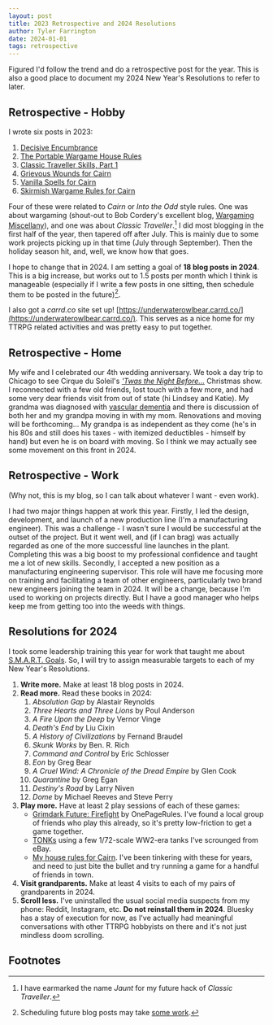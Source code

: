 ```yaml
---
layout: post
title: 2023 Retrospective and 2024 Resolutions
author: Tyler Farrington
date: 2024-01-01
tags: retrospective
---
```


Figured I'd follow the trend and do a retrospective post for the year. This is also a good place to document my 2024 New Year's Resolutions to refer to later.

## Retrospective - Hobby

I wrote six posts in 2023:

1. [Decisive Encumbrance](https://underwaterowlbear.github.io/2023/12/28/decisive-encumbrance.html)
2. [The Portable Wargame House Rules](https://underwaterowlbear.github.io/2023/07/23/portable-wargame-house-rules.html)
3. [Classic Traveller Skills, Part 1](https://underwaterowlbear.github.io/2023/06/19/traveller-skills-1.html)
4. [Grievous Wounds for Cairn](https://underwaterowlbear.github.io/2023/05/14/grievous-wounds.html)
5. [Vanilla Spells for Cairn](https://underwaterowlbear.github.io/2023/05/14/cairn-spells.html)
6. [Skirmish Wargame Rules for Cairn](https://underwaterowlbear.github.io/2023/05/06/skirmish.html)

Four of these were related to *Cairn* or *Into the Odd* style rules. One was about wargaming (shout-out to Bob Cordery's excellent blog, [Wargaming Miscellany](http://wargamingmiscellany.blogspot.com/)), and one was about *Classic Traveller*.[^1] I did most blogging in the first half of the year, then tapered off after July. This is mainly due to some work projects picking up in that time (July through September). Then the holiday season hit, and, well, we know how that goes.

I hope to change that in 2024. I am setting a goal of **18 blog posts in 2024**. This is a big increase, but works out to 1.5 posts per month which I think is manageable (especially if I write a few posts in one sitting, then schedule them to be posted in the future)[^2].

I also got a *carrd.co* site set up! [https://underwaterowlbear.carrd.co/](https://underwaterowlbear.carrd.co/). This serves as a nice home for my TTRPG related activities and was pretty easy to put together.

## Retrospective - Home

My wife and I celebrated our 4th wedding anniversary. We took a day trip to Chicago to see Cirque du Soleil's [*'Twas the Night Before...*](https://www.cirquedusoleil.com/twas-the-night-before) Christmas show. I reconnected with a few old friends, lost touch with a few more, and had some very dear friends visit from out of state (hi Lindsey and Katie). My grandma was diagnosed with [vascular dementia](https://www.mayoclinic.org/diseases-conditions/vascular-dementia/symptoms-causes/syc-20378793) and there is discussion of both her and my grandpa moving in with my mom. Renovations and moving will be forthcoming... My grandpa is as independent as they come (he's in his 80s and still does his taxes - with itemized deductibles - himself by hand) but even he is on board with moving. So I think we may actually see some movement on this front in 2024.

## Retrospective - Work

(Why not, this is my blog, so I can talk about whatever I want - even work).

I had two major things happen at work this year. Firstly, I led the design, development, and launch of a new production line (I'm a manufacturing engineer). This was a challenge - I wasn't sure I would be successful at the outset of the project. But it went well, and (if I can brag) was actually regarded as one of the more successful line launches in the plant. Completing this was a big boost to my professional confidence and taught me a lot of new skills. Secondly, I accepted a new position as a manufacturing engineering supervisor. This role will have me focusing more on training and facilitating a team of other engineers, particularly two brand new engineers joining the team in 2024. It will be a change, because I'm used to working on projects directly. But I have a good manager who helps keep me from getting too into the weeds with things.

## Resolutions for 2024

I took some leadership training this year for work that taught me about [S.M.A.R.T. Goals](https://community.mis.temple.edu/mis0855002fall2015/files/2015/10/S.M.A.R.T-Way-Management-Review.pdf). So, I will try to assign measurable targets to each of my New Year's Resolutions.

1. **Write more.** Make at least 18 blog posts in 2024.
2. **Read more.** Read these books in 2024:
    1. *Absolution Gap* by Alastair Reynolds
    2. *Three Hearts and Three Lions* by Poul Anderson
    3. *A Fire Upon the Deep* by Vernor Vinge
    4. *Death's End* by Liu Cixin
    5. *A History of Civilizations* by Fernand Braudel
    6. *Skunk Works* by Ben. R. Rich
    7. *Command and Control* by Eric Schlosser
    8. *Eon* by Greg Bear
    9. *A Cruel Wind: A Chronicle of the Dread Empire* by Glen Cook
    10. *Quarantine* by Greg Egan
    11. *Destiny's Road* by Larry Niven
    12. *Dome* by Michael Reeves and Steve Perry
3. **Play more.** Have at least 2 play sessions of each of these games:
    - [Grimdark Future: Firefight](https://www.onepagerules.com/games/grimdark-future-firefight) by OnePageRules. I've found a local group of friends who play this already, so it's pretty low-friction to get a game together.
    - [TONKs](https://28magcom.files.wordpress.com/2023/05/tonks.pdf) using a few 1/72-scale WW2-era tanks I've scrounged from eBay.
    - [My house rules for Cairn](https://underwaterowlbear.github.io/pages/rules.html). I've been tinkering with these for years, and need to just bite the bullet and try running a game for a handful of friends in town.
4. **Visit grandparents.** Make at least 4 visits to each of my pairs of grandparents in 2024.
5. **Scroll less.** I've uninstalled the usual social media suspects from my phone: Reddit, Instagram, etc. **Do not reinstall them in 2024**. Bluesky has a stay of execution for now, as I've actually had meaningful conversations with other TTRPG hobbyists on there and it's not just mindless doom scrolling.

## Footnotes

[^1]: I have earmarked the name *Jaunt* for my future hack of *Classic Traveller*.

[^2]: Scheduling future blog posts may take [some work](https://www.bobbyowolabi.com/2022/02/07/schedule-jekyll-posts-with-github).
